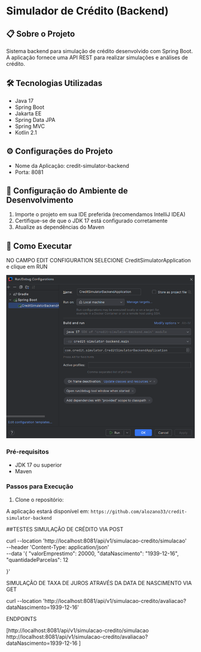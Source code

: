 # Simulador de Crédito (Backend)

## 📋 Sobre o Projeto
Sistema backend para simulação de crédito desenvolvido com Spring Boot. A aplicação fornece uma API REST para realizar simulações e análises de crédito.

## 🛠️ Tecnologias Utilizadas
- Java 17
- Spring Boot
- Jakarta EE
- Spring Data JPA
- Spring MVC
- Kotlin 2.1

## ⚙️ Configurações do Projeto
- Nome da Aplicação: credit-simulator-backend
- Porta: 8081

## 🔧 Configuração do Ambiente de Desenvolvimento
1. Importe o projeto em sua IDE preferida (recomendamos IntelliJ IDEA)
2. Certifique-se de que o JDK 17 está configurado corretamente
3. Atualize as dependências do Maven

## 🚀 Como Executar
NO CAMPO EDIT CONFIGURATION SELECIONE CreditSimulatorApplication e clique em RUN

![img.png](img.png)


### Pré-requisitos
- JDK 17 ou superior
- Maven

### Passos para Execução
1. Clone o repositório:


A aplicação estará disponível em: `https://github.com/alozano33/credit-simulator-backend`

##TESTES
SIMULAÇÃO DE CRÉDITO VIA POST 

curl --location 'http://localhost:8081/api/v1/simulacao-credito/simulacao' \
--header 'Content-Type: application/json' \
--data '{
"valorEmprestimo": 20000,
"dataNascimento": "1939-12-16",
"quantidadeParcelas": 12

}'

SIMULAÇÃO DE TAXA DE JUROS ATRAVÉS DA DATA DE NASCIMENTO VIA GET

curl --location 'http://localhost:8081/api/v1/simulacao-credito/avaliacao?dataNascimento=1939-12-16'



ENDPOINTS

[http://localhost:8081/api/v1/simulacao-credito/simulacao
http://localhost:8081/api/v1/simulacao-credito/avaliacao?dataNascimento=1939-12-16
]



